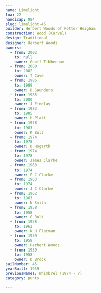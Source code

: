 ```yaml
---
name: Limelight
loa: 22
handicap: 984
slug: limelight-45
builder: Herbert Woods of Potter Heigham
construction: Wood (Carvel)
design: Traditional
designer: Herbert Woods
owners:
  - from: 2002
    to: null
    owner: Geoff Tibbenham
  - from: 2000
    to: 2002
    owner: T Cave
  - from: 1985
    to: 1989
    owner: D Saunders
  - from: 1985
    to: 2000
    owner: J Findlay
  - from: 1983
    to: 1985
    owner: H Platt
  - from: 1978
    to: 1983
    owner: K Bull
  - from: 1974
    to: 1978
    owner: D Hogarth
  - from: 1974
    to: 1978
    owner: James Clarke
  - from: 1963
    to: 1974
    owner: F C Clarke
  - from: 1963
    to: 1974
    owner: J C Clarke
  - from: 1962
    to: 1963
    owner: N Smith
  - from: 1958
    to: 1958
    owner: G Bolt
  - from: 1958
    to: 1962
    owner: K H Flatman
  - from: 1939
    to: 1958
    owner: Herbert Woods
  - from: 1939
    to: 1958
    owner: D Brock
sailNumber: 45
yearBuilt: 1939
previousNames: Whimbrel (1974 - ?)
category: punts

---
```

